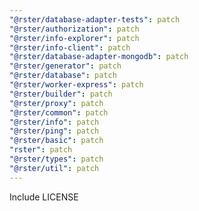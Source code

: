 ```yaml
---
"@rster/database-adapter-tests": patch
"@rster/authorization": patch
"@rster/info-explorer": patch
"@rster/info-client": patch
"@rster/database-adapter-mongodb": patch
"@rster/generator": patch
"@rster/database": patch
"@rster/worker-express": patch
"@rster/builder": patch
"@rster/proxy": patch
"@rster/common": patch
"@rster/info": patch
"@rster/ping": patch
"@rster/basic": patch
"rster": patch
"@rster/types": patch
"@rster/util": patch
---
```


Include LICENSE
